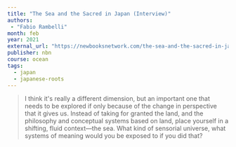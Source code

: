 ```yaml
---
title: "The Sea and the Sacred in Japan (Interview)"
authors:
 - "Fabio Rambelli"
month: feb
year: 2021
external_url: "https://newbooksnetwork.com/the-sea-and-the-sacred-in-japan"
publisher: nbn
course: ocean
tags:
  - japan
  - japanese-roots
---
```


> I think it's really a different dimension, but an important one that needs to be explored if only because of the change in perspective that it gives us. Instead of taking for granted the land, and the philosophy and conceptual systems based on land, place yourself in a shifting, fluid context—the sea. What kind of sensorial universe, what systems of meaning would you be exposed to if you did that?
